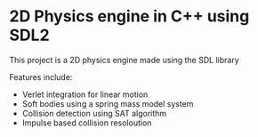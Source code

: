 # 2D Physics engine in C++ using SDL2
This project is a 2D physics engine made using the SDL library

Features include:
- Verlet integration for linear motion
- Soft bodies using a spring mass model system
- Collision detection using SAT algorithm
- Impulse based collision resoloution
